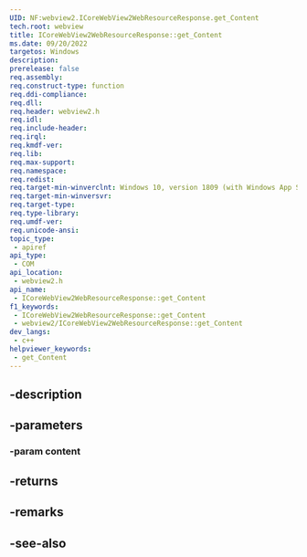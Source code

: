 ```yaml
---
UID: NF:webview2.ICoreWebView2WebResourceResponse.get_Content
tech.root: webview
title: ICoreWebView2WebResourceResponse::get_Content
ms.date: 09/20/2022
targetos: Windows
description: 
prerelease: false
req.assembly: 
req.construct-type: function
req.ddi-compliance: 
req.dll: 
req.header: webview2.h
req.idl: 
req.include-header: 
req.irql: 
req.kmdf-ver: 
req.lib: 
req.max-support: 
req.namespace: 
req.redist: 
req.target-min-winverclnt: Windows 10, version 1809 (with Windows App SDK 1.1 or later)
req.target-min-winversvr: 
req.target-type: 
req.type-library: 
req.umdf-ver: 
req.unicode-ansi: 
topic_type:
 - apiref
api_type:
 - COM
api_location:
 - webview2.h
api_name:
 - ICoreWebView2WebResourceResponse::get_Content
f1_keywords:
 - ICoreWebView2WebResourceResponse::get_Content
 - webview2/ICoreWebView2WebResourceResponse::get_Content
dev_langs:
 - c++
helpviewer_keywords:
 - get_Content
---
```


## -description

## -parameters

### -param content

## -returns

## -remarks

## -see-also

